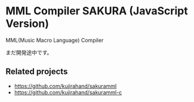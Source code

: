 # MML Compiler SAKURA (JavaScript Version)

MML(Music Macro Language) Compiler

まだ開発途中です。

## Related projects

- https://github.com/kujirahand/sakuramml
- https://github.com/kujirahand/sakuramml-c
